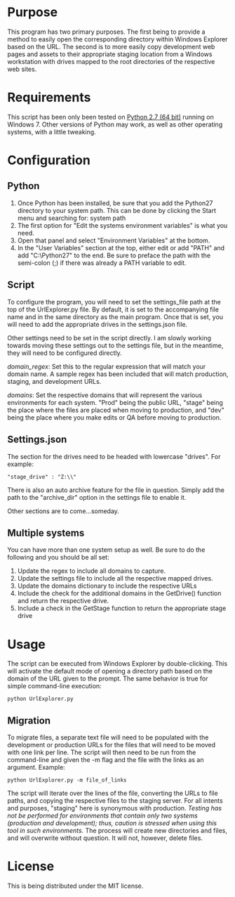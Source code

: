 # Purpose
This program has two primary purposes. The first being to provide a method to easily open
the corresponding directory within Windows Explorer based on the URL. The second 
is to more easily copy development web pages and assets to their appropriate staging 
location from a Windows workstation with drives mapped to the root directories of 
the respective web sites. 

# Requirements
This script has been only been tested on [Python 2.7 (64 bit)](http://www.python.org/getit/) running on Windows 7. 
Other versions of Python may work, as well as other operating systems, with a little tweaking. 

# Configuration
## Python
1. Once Python has been installed, be sure that you add the Python27 directory to your system path. This can be done by clicking the Start menu and searching for:
    system path
2. The first option for "Edit the systems environment variables" is what you need.
3. Open that panel and select "Environment Variables" at the bottom.
4. In the "User Variables" section at the top, either edit or add "PATH" and add
    "C:\Python27"
to the end. Be sure to preface the path with the semi-colon (;) if there was already a PATH variable to edit.

## Script
To configure the program, you will need to set the settings_file path at the
top of the UrlExplorer.py file. By default, it is set to the accompanying file
name and in the same directory as the main program. Once that is set, you will 
need to add the appropriate drives in the settings.json file. 

Other settings need to be set in the script directly. I am slowly working
towards moving these settings out to the settings file, but in the meantime,
they will need to be configured directly. 

_domain_regex_: Set this to the regular expression that will match your domain
name. A sample regex has been included that will match production, staging, and
development URLs. 

_domains_: Set the respective domains that will represent the various
environments for each system. "Prod" being the public URL, "stage" being the
place where the files are placed when moving to production, and "dev" being the
place where you make edits or QA before moving to production. 

## Settings.json
The section for the drives need to be headed with lowercase "drives". For example:

    "stage_drive" : "Z:\\"

There is also an auto archive feature for the file in question. Simply add the path to the "archive_dir" option in the settings file to enable it. 

Other sections are to come...someday.

## Multiple systems
You can have more than one system setup as well. Be sure to do the following
and you should be all set:

1. Update the regex to include all domains to capture.
2. Update the settings file to include all the respective mapped drives.
3. Update the domains dictionary to include the respective URLs
4. Include the check for the additional domains in the GetDrive() function and
	return the respective drive.
5. Include a check in the GetStage function to return the appropriate stage
	drive

# Usage
The script can be executed from Windows Explorer by double-clicking. This will
activate the default mode of opening a directory path based on the domain of
the URL given to the prompt. The same behavior is true for simple command-line
execution:

    python UrlExplorer.py

## Migration
To migrate files, a separate text file will need to be populated with the
development or production URLs for the files that will need to be moved with one link per line. The script will then need to be run from the command-line and given the
-m flag and the file with the links as an argument. Example:

    python UrlExplorer.py -m file_of_links

The script will iterate over the lines of the file, converting the URLs to file
paths, and copying the respective files to the staging server. For all intents
and purposes, "staging" here is synonymous with production. _Testing has not be
performed for environments that contain only two systems (production and development); thus, caution is stressed when using this tool in such
environments._ The process will create new directories and files, and will overwrite without question. It will not, however, delete files. 

# License
This is being distributed under the MIT license.
